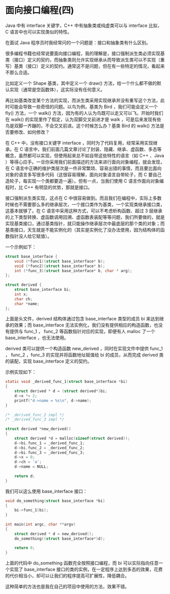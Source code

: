 # 面向接口编程(四)

Java 中有 interface 关键字，C++ 中有抽象类或纯虚类可以与 interface 比拟，C 语言中也可以实现类似的特性。

在面试 Java 程序员时我经常问的一个问题是：接口和抽象类有什么区别。

很多编程书籍也经常说要面向接口编程，我的理解是，接口强制派生类必须实现基类（接口）定义的契约，而抽象类则允许实现继承从而导致派生类可以不实现（重写）基类（接口）定义的契约。通常这不是问题，但在有一些特定的情况，看起来不那么合适。

比如定义一个 Shape 基类，其中定义一个 draw() 方法，给一个什么都不做的默认实现（通常是空函数体），这实际没有任何意义。

再比如基类改变某个方法的实现，而派生类采用实现继承并没有重写这个方法，此时可能会导致一些奇怪的问题。以鸟为例，基类为 Bird ，我们可能会定义一个 fly() 方法，一个 walk() 方法，因为有的人认为鸟既可以走又可以飞。开始时我们在 walk() 的实现里作了假定，认为双脚交叉前进才是 walk ，可是后来发现有些鸟是双脚一齐蹦的，不会交叉前进。这个时候怎么办？基类 Bird 的 walk() 方法是否要修改、如何修改？

在 C++ 中，没有接口关键字 interface ，同时为了代码复用，经常采用实现继承。在 C 语言中，我们前面几篇文章讨论了封装、隐藏、继承、虚函数、多态等概念，虽然都可以实现，但使用起来总不如自带这些特性的语言（如 C++ 、Java ）等得心应手。一旦你采用我们前面描述的方法来进行面向对象编程，就会发现，在 C 语言中正确的维护类层次是一件非常繁琐、容易出错的事情，而且要比面向对象的语言多写很多代码（这很容易理解，面向对象语言自带轮子，而 C 要自己造轮子，每实现一个类都要造一遍）。但有一点，当我们使用 C 语言作面向对象编程时，比 C++ 有明显的优势，那就是接口。

接口强制派生类实现，这点在 C 中很容易做到。而且我们在编程中，实际上多数时候也不需要那么多的继承层次，一个接口类作为基类，一个实现类继承接口类，这基本就够了。在 C 语言中采用这种方式，可以不考虑析构函数、超过 3 层继承的上下类型转换、虚函数调用回溯、虚函数表装配等等问题，我们所要做的，就是实现基类接口，通过基类指针，就只能操作继承层次中最底层的那个类的对象；而基类接口，天生就是不能实例化的（其实是实例化了没办法使用，因为结构体的函数指针没人给它赋值）。

一个示例如下：

```c
struct base_interface {  
    void (*func1)(struct base_interface* b);  
    void (*func2)(struct base_interface* b);  
    int (*func_3)(struct base_interface* b, char * arg);  
};  
  
struct derived {  
    struct base_interface bi;  
    int x;  
    char ch;  
    char *name;  
};  
```

上面是头文件，derived 结构体通过包含 base_interface 类型的成员 bi 来达到继承的效果；而 base_interface 无法实例化，我们没有提供相应的构造函数，也没有提供与 func_1 ， func_2 等函数指针对应的实现，即便有人 malloc 了一个 base_interface ，也无法使用。

derived 类可以提供一个构造函数 new_derived ，同时在实现文件中提供 func_1 ， func_2 ，func_3 的实现并将函数地址赋值给 bi 的成员，从而完成 derived 类的装配，实现 base_interface 定义的契约。

示例实现如下：

```c
static void _derived_func_1(struct base_interface *bi)  
{  
    struct derived * d = (struct derived*)bi;  
    d->x *= 2;  
    printf("d->name = %s\n", d->name);  
}  
  
/* _derived_func_2 impl */  
/* _derived_func_3 impl */  
  
struct derived *new_derived()  
{  
    struct derived *d = malloc(sizeof(struct derived));  
    d->bi.func_1 = _derived_func_1;  
    d->bi.func_2 = _derived_func_2;  
    d->bi.func_3 = _derived_func_3;  
    d->x = 0;  
    d->ch = 'a';  
    d->name = NULL;  
  
    return d;  
}  
```

我们可以这么使用 base_interface 接口：
```c
void do_something(struct base_interface *bi)  
{  
    bi->func_1(bi);  
}  
  
int main(int argc, char **argv)  
{  
    struct derived * d = new_derived();  
    do_something((struct base_interface*)d);  
  
    return 0;  
}  
```

上面的代码中 do_something 函数完全按照接口编程，而 bi 可以实际指向任意一个实现了 base_interface 接口的类的实例，在一定程序上达到多态的效果，花费的代价相当小，却可以让我们的程序提高可扩展性，降低耦合。

这种简单的方法也是我在自己的项目中使用的方法，效果不错。